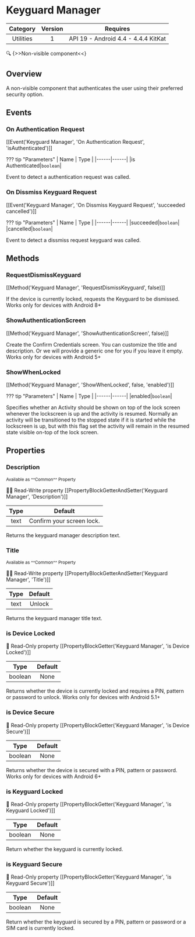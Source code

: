 # Keyguard Manager

| Category | Version | Requires |
|:--------:|:-------:|:--------:|
|Utilities|1|API 19 - Android 4.4 - 4.4.4 KitKat|

:mag: {>>Non-visible component<<}

## Overview

A non-visible component that authenticates the user using their preferred security option.

## Events

### On Authentication Request

[[Event('Keyguard Manager', 'On Authentication Request', 'isAuthenticated')]]

??? tip "Parameters"
    | Name | Type |
    |------|------|
    |is Authenticated|`boolean`|


Event to detect a authentication request was called.

### On Dissmiss Keyguard Request

[[Event('Keyguard Manager', 'On Dissmiss Keyguard Request', 'succeeded cancelled')]]

??? tip "Parameters"
    | Name | Type |
    |------|------|
    |succeeded|`boolean`|
    |cancelled|`boolean`|


Event to detect a dissmiss request keyguard was called.

## Methods

### RequestDismissKeyguard

[[Method('Keyguard Manager', 'RequestDismissKeyguard', false)]]

If the device is currently locked, requests the Keyguard to be dismissed. Works only for devices with Android 8+

### ShowAuthenticationScreen

[[Method('Keyguard Manager', 'ShowAuthenticationScreen', false)]]

Create the Confirm Credentials screen. You can customize the title and description. Or we will provide a generic one for you if you leave it empty. Works only for devices with Android 5+

### ShowWhenLocked

[[Method('Keyguard Manager', 'ShowWhenLocked', false, 'enabled')]]

??? tip "Parameters"
    | Name | Type |
    |------|------|
    |enabled|`boolean`|


Specifies whether an Activity should be shown on top of the lock screen whenever the lockscreen is up and the activity is resumed. Normally an activity will be transitioned to the stopped state if it is started while the lockscreen is up, but with this flag set the activity will remain in the resumed state visible on-top of the lock screen.

## Properties

### Description

<small>Available as ^^Common^^ Property</small>

:eyes::pencil: Read-Write property
[[PropertyBlockGetterAndSetter('Keyguard Manager', 'Description')]]

| Type | Default |
|:----:|:-------:|
|text|Confirm your screen lock.|

Returns the keyguard manager description text.

### Title

<small>Available as ^^Common^^ Property</small>

:eyes::pencil: Read-Write property
[[PropertyBlockGetterAndSetter('Keyguard Manager', 'Title')]]

| Type | Default |
|:----:|:-------:|
|text|Unlock|

Returns the keyguard manager title text.

### is Device Locked

:eyes: Read-Only property
[[PropertyBlockGetter('Keyguard Manager', 'is Device Locked')]]

| Type | Default |
|:----:|:-------:|
|boolean|None|

Returns whether the device is currently locked and requires a PIN, pattern or password to unlock. Works only for devices with Android 5.1+

### is Device Secure

:eyes: Read-Only property
[[PropertyBlockGetter('Keyguard Manager', 'is Device Secure')]]

| Type | Default |
|:----:|:-------:|
|boolean|None|

Returns whether the device is secured with a PIN, pattern or password. Works only for devices with Android 6+

### is Keyguard Locked

:eyes: Read-Only property
[[PropertyBlockGetter('Keyguard Manager', 'is Keyguard Locked')]]

| Type | Default |
|:----:|:-------:|
|boolean|None|

Return whether the keyguard is currently locked.

### is Keyguard Secure

:eyes: Read-Only property
[[PropertyBlockGetter('Keyguard Manager', 'is Keyguard Secure')]]

| Type | Default |
|:----:|:-------:|
|boolean|None|

Return whether the keyguard is secured by a PIN, pattern or password or a SIM card is currently locked.